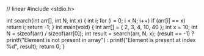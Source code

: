 // linear
#include <stdio.h>
 
int search(int arr[], int N, int x)
{
    int i;
    for (i = 0; i < N; i++)
        if (arr[i] == x)
            return i;
    return -1;
}
int main(void)
{
    int arr[] = { 2, 3, 4, 10, 40 };
    int x = 10;
    int N = sizeof(arr) / sizeof(arr[0]);
    int result = search(arr, N, x);
    (result == -1)
        ? printf("Element is not present in array")
        : printf("Element is present at index %d", result);
    return 0;
}
